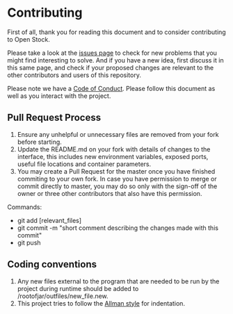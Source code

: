 # Contributing

First of all, thank you for reading this document and to consider contributing to Open Stock.

Please take a look at the [issues page](https://github.com/lcmeyer37/openstock/issues) to check for new problems that you might find interesting to solve. And if you have a new idea, first discuss it in this same page, and check if your proposed changes are relevant to the other contributors and users of this repository. 

Please note we have a [Code of Conduct](CODE_OF_CONDUCT.md). Please follow this document as well as you interact with the project.

## Pull Request Process

1. Ensure any unhelpful or unnecessary files are removed from your fork before starting.
2. Update the README.md on your fork with details of changes to the interface, this includes new environment variables, exposed ports, useful file locations and container parameters.
3. You may create a Pull Request for the master once you have finished commiting to your own fork. In case you have permission to merge or commit directly to master, you may do so only with the sign-off of the owner or three other contributors that also have this permission.

Commands: 
* git add [relevant_files]
* git commit -m "short comment describing the changes made with this commit"
* git push

## Coding conventions

1. Any new files external to the program that are needed to be run by the project during runtime should be added to /rootofjar/outfiles/new_file.new.
2. This project tries to follow the [Allman style](https://en.wikipedia.org/wiki/Indentation_style#Allman_style) for indentation. 
